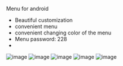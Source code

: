 Menu for android
- Beautiful customization
- convenient menu
- convenient changing color of the menu
- Menu password: 228
- 
![image](https://user-images.githubusercontent.com/80629217/111352685-22f62700-868d-11eb-8b8b-3e5affee1d1d.png)
![image](https://user-images.githubusercontent.com/80629217/111352721-2a1d3500-868d-11eb-87d7-ad1cfc1117fc.png)
![image](https://user-images.githubusercontent.com/80629217/111352751-343f3380-868d-11eb-8979-f6e3c8974737.png)
![image](https://user-images.githubusercontent.com/80629217/111352780-3b664180-868d-11eb-8b24-e451893ead77.png)
![image](https://user-images.githubusercontent.com/80629217/111352819-491bc700-868d-11eb-880b-7472a083dc5f.png)

